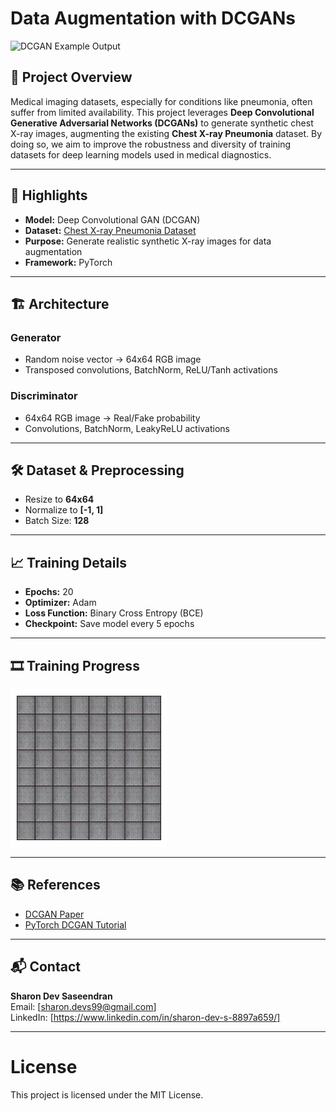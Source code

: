 
# Data Augmentation with DCGANs

![DCGAN Example Output](./dcgan_training_progress.gif)

## 📜 Project Overview

Medical imaging datasets, especially for conditions like pneumonia, often suffer from limited availability. This project leverages **Deep Convolutional Generative Adversarial Networks (DCGANs)** to generate synthetic chest X-ray images, augmenting the existing **Chest X-ray Pneumonia** dataset. By doing so, we aim to improve the robustness and diversity of training datasets for deep learning models used in medical diagnostics.

---

## 🚀 Highlights

- **Model:** Deep Convolutional GAN (DCGAN)
- **Dataset:** [Chest X-ray Pneumonia Dataset](https://www.kaggle.com/datasets/paultimothymooney/chest-xray-pneumonia)
- **Purpose:** Generate realistic synthetic X-ray images for data augmentation
- **Framework:** PyTorch

---

## 🏗️ Architecture

### Generator
- Random noise vector → 64x64 RGB image
- Transposed convolutions, BatchNorm, ReLU/Tanh activations

### Discriminator
- 64x64 RGB image → Real/Fake probability
- Convolutions, BatchNorm, LeakyReLU activations

---

## 🛠️ Dataset & Preprocessing

- Resize to **64x64**
- Normalize to **[-1, 1]**
- Batch Size: **128**

---

## 📈 Training Details

- **Epochs:** 20
- **Optimizer:** Adam
- **Loss Function:** Binary Cross Entropy (BCE)
- **Checkpoint:** Save model every 5 epochs

---

## 🎞️ Training Progress

![DCGAN Training Progress](./training_progress.gif)

---

## 📚 References

- [DCGAN Paper](https://arxiv.org/pdf/1511.06434)
- [PyTorch DCGAN Tutorial](https://pytorch.org/tutorials/beginner/dcgan_faces_tutorial.html)

---

## 📬 Contact

**Sharon Dev Saseendran**  
Email: [sharon.devs99@gmail.com]  
LinkedIn: [https://www.linkedin.com/in/sharon-dev-s-8897a659/]  

---

# License

This project is licensed under the MIT License.
